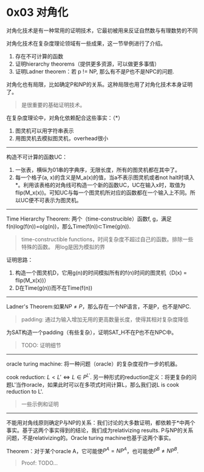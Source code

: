 # 0x03 对角化

对角化技术是有一种常用的证明技术，它最初被用来反证自然数与有理数势的不同

对角化技术在复杂度理论领域有一些成果，这一节举例进行了介绍。
1. 存在不可计算的函数
2. 证明hierarchy theorems（提供更多资源，可以做更多事情）
3. 证明Ladner theorem：若 p != NP, 那么有不是P也不是NPC的问题.

对角化也有局限，比如确定P和NP的关系。这种局限也用了对角化技术本身证明了。

> 是很重要的基础证明技术。

在复杂度理论中，对角化依赖配合这些事实：（*）
1. 图灵机可以用字符串表示
2. 用图灵机去模拟图灵机，overhead很小

***

构造不可计算的函数UC：
1. 一张表，横纵为01串的字典序，无限长度，所有的图灵机都在其中了。
2. 每一个格子(a, x)的含义是M_a(x)的值，当a不表示图灵机或者not halt时填入*。利用该表格的对角线可构造一个新的函数UC，UC在输入x时，取值为flip(M_x(x))。可知UC与每一个图灵机所对应的函数都在一个输入上不同。所以UC便不可表示为图灵机。

*** 

Time Hierarchy Theorem: 两个（time-construcible）函数f, g，满足f(n)log(f(n))=o(g(n))，那么Time(f(n))$\subset$Time(g(n)).

> time-constructible functions，时间复杂度不超过自己的函数。排除一些特殊的函数。
> 用log是因为模拟的界

证明思路：
1. 构造一个图灵机D，它用g(n)的时间模拟所有的f(n)时间的图灵机（D(x) = flip(M_x(x))）
2. D在Time(g(n))而不在Time(f(n))

***

Ladner's Theorem:如果$NP\not=P$，那么存在一个NP语言，不是P，也不是NPC.

> padding: 通过为输入增加无用的更高数量长度，使得其相对复杂度降低


为SAT构造一个padding（有些复杂），证明SAT_H不在P也不在NPC中。

> TODO: 证明细节

***

oracle turing machine: 将一种问题（oracle）的复杂度视作一步的机器。

cook reduction: $L < L' \Leftrightarrow L \in P^{L'}$. 另一种形式的reduction定义：将更复杂的问题L'当作oracle，如果此时可以在多项式时间计算L，那么我们说L is cook reduction to L'.

> 一些示例和证明

***

不能用对角线原则确定P与NP的关系：我们讨论的大多数证明，都依赖于*中两个事实。基于这两个事实得到的结论，我们成为relativizing results. P与NP的关系问题，不是relativizing的。Oracle turing machine也基于这两个事实。

Theorem：对于某个oracle A，它可能使$P^A = NP^A$，也可能使$P^B \not= NP^B$.

> Proof: TODO...